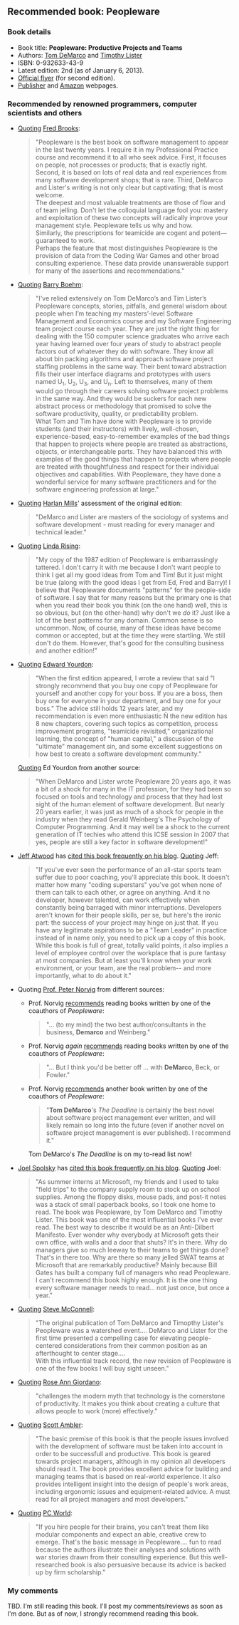 ## Recommended book: Peopleware

### Book details
* Book title: **Peopleware: Productive Projects and Teams**
* Authors: [Tom DeMarco](http://en.wikipedia.org/wiki/Tom_DeMarco) and [Timothy Lister](http://www.dorsethouse.com/authors/lister.html)
* ISBN: 0-932633-43-9
* Latest edition: 2nd (as of January 6, 2013).
* [Official flyer](http://www.dorsethouse.com/pdf/Dorset-House-pw.pdfhttp://www.dorsethouse.com/pdf/Dorset-House-pw.pdf) (for second edition).
* [Publisher](http://www.dorsethouse.com/books/pw.html) and [Amazon](http://www.amazon.com/Peopleware-Productive-Projects-Teams-Second/dp/0932633439) webpages.


### Recommended by renowned programmers, computer scientists and others
* [Quoting](http://dl.acm.org/citation.cfm?id=1248923) [Fred Brooks](http://en.wikipedia.org/wiki/Fred_Brooks): <blockquote>"Peopleware is the best book on software management to appear in the last twenty years. I require it in my Professional Practice course and recommend it to all who seek advice. First, it focuses on people, not processes or products; that is exactly right. Second, it is based on lots of real data and real experiences from many software development shops; that is rare. Third, DeMarco and Lister's writing is not only clear but captivating; that is most welcome.<br />
The deepest and most valuable treatments are those of flow and of team jelling. Don't let the colloquial language fool you: mastery and exploitation of these two concepts will radically improve your management style. Peopleware tells us why and how. <br />
Similarly, the prescriptions for teamicide are cogent and potent—guaranteed to work.<br />
Perhaps the feature that most distinguishes Peopleware is the provision of data from the Coding War Games and other broad consulting experience. These data provide unanswerable support for many of the assertions and recommendations."</blockquote>
* [Quoting](http://dl.acm.org/citation.cfm?id=1248923) [Barry Boehm](http://en.wikipedia.org/wiki/Barry_Boehm): <blockquote>"I've relied extensively on Tom DeMarco’s and Tim Lister’s Peopleware concepts, stories, pitfalls, and general wisdom about people when I’m teaching my masters’-level Software Management and Economics course and my Software Engineering team project course each year. They are just the right thing for dealing with the 150 computer science graduates who arrive each year having learned over four years of study to abstract people factors out of whatever they do with software. They know all about bin packing algorithms and approach software project staffing problems in the same way. Their bent toward abstraction fills their user interface diagrams and prototypes with users named U<sub>1</sub>, U<sub>2</sub>, U<sub>3</sub>, and U<sub>n</sub>. Left to themselves, many of them would go through their careers solving software project problems in the same way. And they would be suckers for each new abstract process or methodology that promised to solve the software productivity, quality, or predictability problem.
<br />What Tom and Tim have done with Peopleware is to provide students (and their instructors) with lively, well-chosen, experience-based, easy-to-remember examples of the bad things that happen to projects where people are treated as abstractions, objects, or interchangeable parts. They have balanced this with examples of the good things that happen to projects where people are treated with thoughtfulness and respect for their individual objectives and capabilities. With Peopleware, they have done a wonderful service for many software practitioners and for the software engineering profession at large."</blockquote>
* [Quoting](http://dl.acm.org/citation.cfm?id=1248923) [Harlan Mills](http://en.wikipedia.org/wiki/Harlan_Mills)' assessment of
the original edition: <blockquote>"DeMarco and Lister are masters of the sociology of systems and software development - must reading for every manager and technical leader."</blockquote>
* [Quoting](http://dl.acm.org/citation.cfm?id=1248923) [Linda Rising](http://en.wikipedia.org/wiki/Linda_Rising): <blockquote>"My copy of the 1987 edition of Peopleware is embarrassingly tattered. I don't carry it with me because I don't want people to think I get all my good ideas from Tom and Tim! But it just might be true (along with the good ideas I get from Ed, Fred and Barry)! I believe that Peopleware documents "patterns" for the people-side of software. I say that for many reasons but the primary one is that when you read their book you think (on the one hand) well, this is so obvious, but (on the other-hand) why don't we *do* it? Just like a lot of the best patterns for any domain. Common sense is so uncommon. Now, of course, many of these ideas have become common or accepted, but at the time they were startling. We still don't do them. However, that's good for the consulting business and another edition!"</blockquote>
* [Quoting](http://www.dorsethouse.com/books/pw.html) [Edward Yourdon](http://en.wikipedia.org/wiki/Edward_Yourdon): <blockquote>"When the first edition appeared, I wrote a review that said "I strongly recommend that you buy one copy of Peopleware for yourself and another copy for your boss. If you are a boss, then buy one for everyone in your department, and buy one for your boss." The advice still holds 12 years later, and my recommendation is even more enthusiastic Ñ the new edition has 8 new chapters, covering such topics as competition, process improvement programs, "teamicide revisited," organizational learning, the concept of "human capital," a discussion of the "ultimate" management sin, and some excellent suggestions on how best to create a software development community."</blockquote>
[Quoting](http://dl.acm.org/citation.cfm?id=1248923) Ed Yourdon from another source: <blockquote>"When DeMarco and Lister wrote Peopleware 20 years ago, it was a bit of a shock for many in the IT profession, for they had been so focused on tools and technology and process that they had lost sight of the human element of software development. But nearly 20 years earlier, it was just as much of a shock for people in the industry when they read Gerald Weinberg's The Psychology of Computer Programming. And it may well be a shock to the current generation of IT techies who attend this ICSE session in 2007 that yes, people are still a key factor in software development!"</blockquote>
* [Jeff Atwood](http://en.wikipedia.org/wiki/Jeff_Atwood) has [cited this book frequently on his blog](http://www.google.com/search?q=site:www.codinghorror.com+peopleware). [Quoting](http://www.codinghorror.com/blog/2004/02/recommended-reading-for-developers.html) Jeff: <blockquote>"If you've ever seen the performance of an all-star sports team suffer due to poor coaching, you'll appreciate this book. It doesn't matter how many "coding superstars" you've got when none of them can talk to each other, or agree on anything. And it no developer, however talented, can work effectively when constantly being barraged with minor interruptions. Developers aren't known for their people skills, per se, but here's the ironic part: the success of your project may hinge on just that. If you have any legitimate aspirations to be a "Team Leader" in practice instead of in name only, you need to pick up a copy of this book.<br />
While this book is full of great, totally valid points, it also implies a level of employee control over the workplace that is pure fantasy at most companies. But at least you'll know when your work environment, or your team, are the real problem-- and more importantly, what to do about it."</blockquote>
* Quoting [Prof. Peter Norvig](http://en.wikipedia.org/wiki/Peter_Norvig) from different sources:<br />
	* Prof. Norvig [recommends](http://www.amazon.com/review/R2RJPYSARLKMD1/) reading books written by one of the coauthors of _Peopleware_: <blockquote>"... (to my mind) the two best author/consultants in the business, <b>Demarco</b> and Weinberg."</blockquote>
	* Prof. Norvig _again_ [recommends](http://www.amazon.com/review/R1SLGT2CUWBVAU) reading books written by one of the coauthors of _Peopleware_: <blockquote>"... But I think you'd be better off ... with <b>DeMarco</b>, Beck, or Fowler."</blockquote>
	* Prof. Norvig [recommends](http://norvig.com/yourdon.html) another book written by one of the coauthors of _Peopleware_: <blockquote>"<b>Tom DeMarco</b>'s _The Deadline_ is certainly the best novel about software project management ever written, and will likely remain so long into the future (even if another novel on software project management is ever published). I recommend it."</blockquote>
Tom DeMarco's _The Deadline_ is on my to-read list now!

* [Joel Spolsky](http://en.wikipedia.org/wiki/Joel_Spolsky) has [cited this book frequently on his blog](http://www.google.com/search?q=site:http://www.joelonsoftware.com+peopleware). [Quoting](http://www.joelonsoftware.com/navlinks/fog0000000262.html) Joel: <blockquote>"As summer interns at Microsoft, my friends and I used to take "field trips" to the company supply room to stock up on school supplies. Among the floppy disks, mouse pads, and post-it notes was a stack of small paperback books, so I took one home to read. The book was Peopleware, by Tom DeMarco and Timothy Lister. This book was one of the most influential books I've ever read. The best way to describe it would be as an Anti-Dilbert Manifesto. Ever wonder why everybody at Microsoft gets their own office, with walls and a door that shuts? It's in there. Why do managers give so much leeway to their teams to get things done? That's in there too. Why are there so many jelled SWAT teams at Microsoft that are remarkably productive? Mainly because Bill Gates has built a company full of managers who read Peopleware. I can't recommend this book highly enough. It is the one thing every software manager needs to read... not just once, but once a year."</blockquote>

* [Quoting](http://www.dorsethouse.com/books/pw.html) [Steve McConnell](http://en.wikipedia.org/wiki/Steve_McConnell): <blockquote>"The original publication of Tom DeMarco and Timopthy Lister's Peopleware was a watershed event.... DeMarco and Lister for the first time presented a compelling case for elevating people-centered considerations from their common position as an afterthought to center stage....<br />
With this influential track record, the new revision of Peopleware is one of the few books I will buy sight unseen."</blockquote>

* [Quoting](http://www.dorsethouse.com/books/pw.html) [Rose Ann Giordano](http://www.forbes.com/profile/rose-giordano/): <blockquote>"challenges the modern myth that technology is the cornerstone of productivity. It makes you think about creating a culture that allows people to work (more) effectively."</blockquote>

* [Quoting](http://www.dorsethouse.com/books/pw.html) [Scott Ambler](http://en.wikipedia.org/wiki/Scott_Ambler): <blockquote>"The basic premise of this book is that the people issues involved with the development of software must be taken into account in order to be successfull and productive. This book is geared towards project managers, although in my opinion all developers should read it. The book provides excellent advice for building and managing teams that is based on real-world experience. It also provides intelligent insight into the design of people's work areas, including ergonomic issues and equipment-related advice. A must read for all project managers and most developers."</blockquote>

* [Quoting](http://www.dorsethouse.com/books/pw.html) [PC World](http://en.wikipedia.org/wiki/PC_World): <blockquote>"If you hire people for their brains, you can't treat them like modular components and expect an able, creative crew to emerge. That's the basic message in Peopleware.... fun to read because the authors illustrate their analyses and solutions with war stories drawn from their consulting experience. But this well-researched book is also persuasive because its advice is backed up by firm scholarship."</blockquote>

### My comments
TBD. I'm still reading this book. I'll post my comments/reviews as soon as I'm done. But as of now, I strongly recommend reading this book.